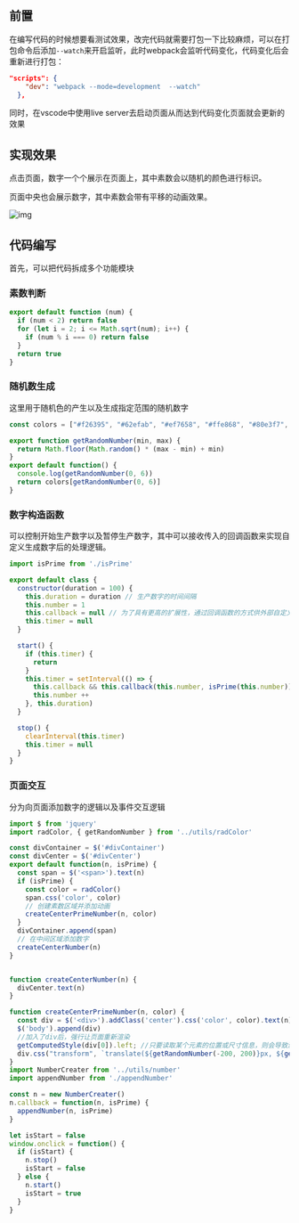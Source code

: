 ## 前置

在编写代码的时候想要看测试效果，改完代码就需要打包一下比较麻烦，可以在打包命令后添加`--watch`来开启监听，此时webpack会监听代码变化，代码变化后会重新进行打包：

```json
"scripts": {
    "dev": "webpack --mode=development  --watch"
  },
```

同时，在vscode中使用live server去启动页面从而达到代码变化页面就会更新的效果

## 实现效果

点击页面，数字一个个展示在页面上，其中素数会以随机的颜色进行标识。

页面中央也会展示数字，其中素数会带有平移的动画效果。

![img](https://cdn.nlark.com/yuque/0/2025/gif/22253064/1736500578964-e243874e-1d89-4b9a-ae6d-4f2c48481aca.gif)

## 代码编写

首先，可以把代码拆成多个功能模块

### 素数判断

```javascript
export default function (num) {
  if (num < 2) return false
  for (let i = 2; i <= Math.sqrt(num); i++) {
    if (num % i === 0) return false
  }
  return true
}
```

### 随机数生成

这里用于随机色的产生以及生成指定范围的随机数字

```javascript
const colors = ["#f26395", "#62efab", "#ef7658", "#ffe868", "#80e3f7", "#d781f9"]

export function getRandomNumber(min, max) {
  return Math.floor(Math.random() * (max - min) + min)
}
export default function() {
  console.log(getRandomNumber(0, 6))
  return colors[getRandomNumber(0, 6)]
}
```

### 数字构造函数

可以控制开始生产数字以及暂停生产数字，其中可以接收传入的回调函数来实现自定义生成数字后的处理逻辑。

```javascript
import isPrime from './isPrime'

export default class {
  constructor(duration = 100) {
    this.duration = duration // 生产数字的时间间隔
    this.number = 1
    this.callback = null // 为了具有更高的扩展性，通过回调函数的方式供外部自定义
    this.timer = null
  }

  start() {
    if (this.timer) {
      return
    }
    this.timer = setInterval(() => {
      this.callback && this.callback(this.number, isPrime(this.number))
      this.number ++
    }, this.duration)
  }

  stop() {
    clearInterval(this.timer)
    this.timer = null
  }
}
```

### 页面交互

分为向页面添加数字的逻辑以及事件交互逻辑

```javascript
import $ from 'jquery'
import radColor, { getRandomNumber } from '../utils/radColor'

const divContainer = $('#divContainer')
const divCenter = $('#divCenter')
export default function(n, isPrime) {
  const span = $('<span>').text(n)
  if (isPrime) {
    const color = radColor()
    span.css('color', color)
    // 创建素数区域并添加动画
    createCenterPrimeNumber(n, color)
  }
  divContainer.append(span)
  // 在中间区域添加数字
  createCenterNumber(n)
}


function createCenterNumber(n) {
  divCenter.text(n)
}

function createCenterPrimeNumber(n, color) {
  const div = $('<div>').addClass('center').css('color', color).text(n)
  $('body').append(div)
  //加入了div后，强行让页面重新渲染
  getComputedStyle(div[0]).left; //只要读取某个元素的位置或尺寸信息，则会导致浏览器重新渲染 reflow
  div.css("transform", `translate(${getRandomNumber(-200, 200)}px, ${getRandomNumber(-200, 200)}px)`).css("opacity", 0)
}
import NumberCreater from '../utils/number'
import appendNumber from './appendNumber'

const n = new NumberCreater()
n.callback = function(n, isPrime) {
  appendNumber(n, isPrime)
}

let isStart = false
window.onclick = function() {
  if (isStart) {
    n.stop()
    isStart = false
  } else {
    n.start()
    isStart = true
  }
}
```